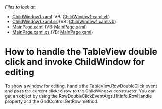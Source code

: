 <!-- default file list -->
*Files to look at*:

* [ChildWindow1.xaml](./CS/SilverlightApplication27/ChildWindow1.xaml) (VB: [ChildWindow1.xaml.vb](./VB/SilverlightApplication27/ChildWindow1.xaml.vb))
* [ChildWindow1.xaml.cs](./CS/SilverlightApplication27/ChildWindow1.xaml.cs) (VB: [ChildWindow1.xaml.vb](./VB/SilverlightApplication27/ChildWindow1.xaml.vb))
* [MainPage.xaml](./CS/SilverlightApplication27/MainPage.xaml) (VB: [MainPage.xaml](./VB/SilverlightApplication27/MainPage.xaml))
* [MainPage.xaml.cs](./CS/SilverlightApplication27/MainPage.xaml.cs) (VB: [MainPage.xaml](./VB/SilverlightApplication27/MainPage.xaml))
<!-- default file list end -->
# How to handle the TableView double click and invoke ChildWindow for editing


<p>To show a window for editing, handle the TableView.RowDoubleClick event and pass the current clicked row to the ChildWindow constructor. You can get an object by using the RowDoubleClickEventArgs.HitInfo.RowHandle property and the GridControl.GetRow method.</p><br />


<br/>


